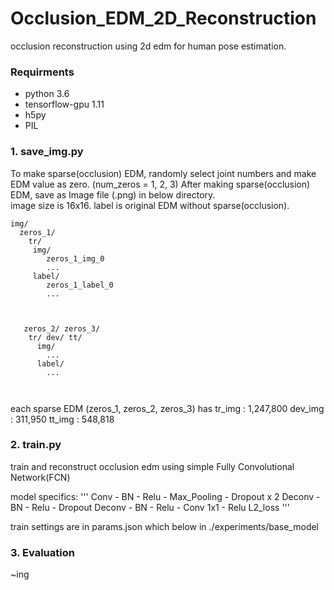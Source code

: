 # Occlusion_EDM_2D_Reconstruction
occlusion reconstruction using 2d edm for human pose estimation. 


### Requirments 
- python 3.6 
- tensorflow-gpu 1.11 
- h5py 
- PIL 

### 1. save_img.py 
To make sparse(occlusion) EDM, randomly select joint numbers and make EDM value as zero. (num_zeros = 1, 2, 3) 
After making sparse(occlusion) EDM, save as Image file (.png) in below directory.  
image size is 16x16. label is original EDM without sparse(occlusion). 

```
img/ 
  zeros_1/ 
    tr/
     img/ 
        zeros_1_img_0 
        ...
     label/ 
        zeros_1_label_0
        ...
           
  
  
   zeros_2/ zeros_3/ 
    tr/ dev/ tt/ 
      img/
        ...
      label/ 
        ...       
   
   
```

each sparse EDM (zeros_1, zeros_2, zeros_3) has 
 tr_img : 1,247,800
 dev_img : 311,950
 tt_img : 548,818


### 2. train.py 

train and reconstruct occlusion edm using simple Fully Convolutional Network(FCN) 


model specifics:
'''
Conv - BN - Relu - Max_Pooling - Dropout x 2 
Deconv - BN - Relu - Dropout
Deconv - BN - Relu - Conv 1x1 - Relu 
L2_loss
'''

train settings are in params.json
which below in 
./experiments/base_model 


### 3. Evaluation

~ing 





